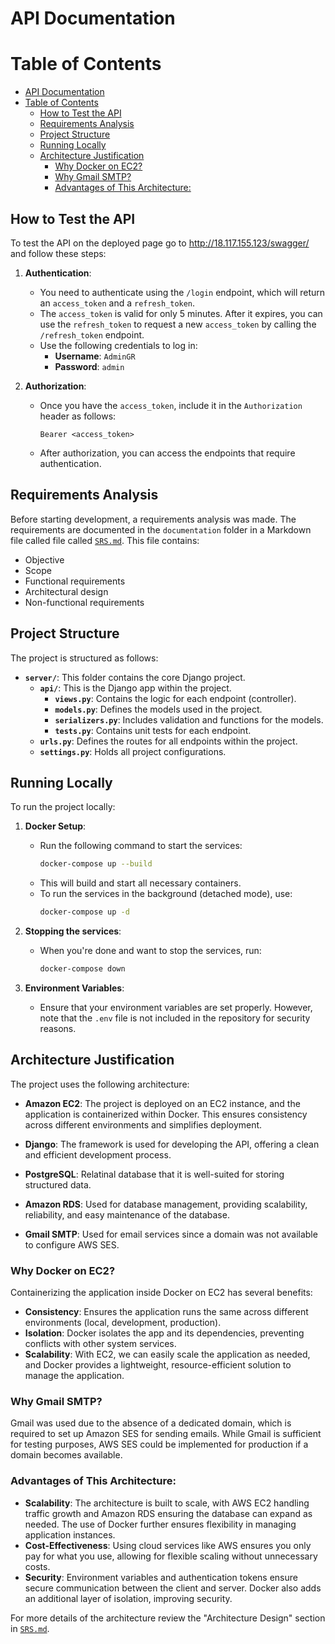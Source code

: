 # API Documentation
# Table of Contents
- [API Documentation](#api-documentation)
- [Table of Contents](#table-of-contents)
  - [How to Test the API](#how-to-test-the-api)
  - [Requirements Analysis](#requirements-analysis)
  - [Project Structure](#project-structure)
  - [Running Locally](#running-locally)
  - [Architecture Justification](#architecture-justification)
    - [Why Docker on EC2?](#why-docker-on-ec2)
    - [Why Gmail SMTP?](#why-gmail-smtp)
    - [Advantages of This Architecture:](#advantages-of-this-architecture)
## How to Test the API

To test the API on the deployed page go to http://18.117.155.123/swagger/ and follow these steps:

1. **Authentication**: 
   - You need to authenticate using the `/login` endpoint, which will return an `access_token` and a `refresh_token`.
   - The `access_token` is valid for only 5 minutes. After it expires, you can use the `refresh_token` to request a new `access_token` by calling the `/refresh_token` endpoint.
   - Use the following credentials to log in:
     - **Username**: `AdminGR`
     - **Password**: `admin`

2. **Authorization**: 
   - Once you have the `access_token`, include it in the `Authorization` header as follows:
     ```
     Bearer <access_token>
     ```
   - After authorization, you can access the endpoints that require authentication.

## Requirements Analysis

Before starting development, a requirements analysis was made. The requirements are documented in the `documentation` folder in a Markdown file called file called [`SRS.md`](./documentation/SRS.md). This file contains:
- Objective
- Scope
- Functional requirements
- Architectural design
- Non-functional requirements

## Project Structure

The project is structured as follows:

- **`server/`**: This folder contains the core Django project.
  - **`api/`**: This is the Django app within the project.
    - **`views.py`**: Contains the logic for each endpoint (controller).
    - **`models.py`**: Defines the models used in the project.
    - **`serializers.py`**: Includes validation and functions for the models.
    - **`tests.py`**: Contains unit tests for each endpoint.
  - **`urls.py`**: Defines the routes for all endpoints within the project.
  - **`settings.py`**: Holds all project configurations.

## Running Locally

To run the project locally:

1. **Docker Setup**: 
   - Run the following command to start the services:
     ```bash
     docker-compose up --build
     ```
   - This will build and start all necessary containers.
   - To run the services in the background (detached mode), use:
     ```bash
     docker-compose up -d
     ```

2. **Stopping the services**:
   - When you're done and want to stop the services, run:
     ```bash
     docker-compose down
     ```

3. **Environment Variables**: 
   - Ensure that your environment variables are set properly. However, note that the `.env` file is not included in the repository for security reasons.

## Architecture Justification

The project uses the following architecture:

- **Amazon EC2**: The project is deployed on an EC2 instance, and the application is containerized within Docker. This ensures consistency across different environments and simplifies deployment.
  
- **Django**: The framework is used for developing the API, offering a clean and efficient development process.
- **PostgreSQL**: Relatinal database that it is well-suited for storing structured data.
  
- **Amazon RDS**: Used for database management, providing scalability, reliability, and easy maintenance of the database.
  
- **Gmail SMTP**: Used for email services since a domain was not available to configure AWS SES.

### Why Docker on EC2?

Containerizing the application inside Docker on EC2 has several benefits:
- **Consistency**: Ensures the application runs the same across different environments (local, development, production).
- **Isolation**: Docker isolates the app and its dependencies, preventing conflicts with other system services.
- **Scalability**: With EC2, we can easily scale the application as needed, and Docker provides a lightweight, resource-efficient solution to manage the application.

### Why Gmail SMTP?

Gmail was used due to the absence of a dedicated domain, which is required to set up Amazon SES for sending emails. While Gmail is sufficient for testing purposes, AWS SES could be implemented for production if a domain becomes available.

### Advantages of This Architecture:
- **Scalability**: The architecture is built to scale, with AWS EC2 handling traffic growth and Amazon RDS ensuring the database can expand as needed. The use of Docker further ensures flexibility in managing application instances.
- **Cost-Effectiveness**: Using cloud services like AWS ensures you only pay for what you use, allowing for flexible scaling without unnecessary costs.
- **Security**: Environment variables and authentication tokens ensure secure communication between the client and server. Docker also adds an additional layer of isolation, improving security.

For more details of the architecture review the "Architecture Design" section in  [`SRS.md`](./documentation/SRS.md).